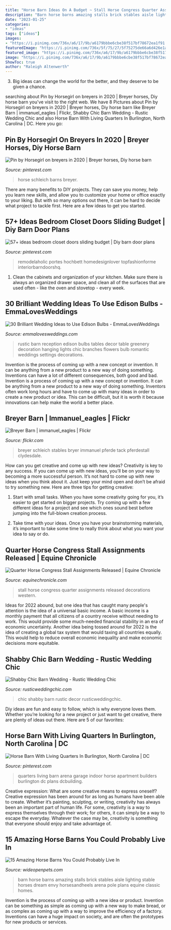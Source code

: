 ```yaml
---
title: "Horse Barn Ideas On A Budget ~ Stall Horse Congress Quarter Assignments Released Decorations Western"
description: "Barn horse barns amazing stalls brick stables aisle lighting stable horses dream envy horsesandheels arena pole plans equine classic homes"
date: "2023-01-25"
categories:
- "ideas"
tags: ["ideas"]
images:
- "https://i.pinimg.com/736x/a6/17/9b/a6179bbbe6cbe38f517bf78672ea1f91.jpg"
featuredImage: "https://i.pinimg.com/736x/5f/75/27/5f75275de66a6d426e1ac2043ea88a10.jpg"
featured_image: "https://i.pinimg.com/736x/a6/17/9b/a6179bbbe6cbe38f517bf78672ea1f91.jpg"
image: "https://i.pinimg.com/736x/a6/17/9b/a6179bbbe6cbe38f517bf78672ea1f91.jpg"
ShowToc: true
author: "Raleigh Altenwerth"
---
```



3. Big ideas can change the world for the better, and they deserve to be given a chance.

	

		
searching about Pin by Horsegirl on breyers in 2020 | Breyer horses, Diy horse barn you've visit to the right web. We have 8 Pictures about Pin by Horsegirl on breyers in 2020 | Breyer horses, Diy horse barn like Breyer Barn | immanuel_eagles | Flickr, Shabby Chic Barn Wedding - Rustic Wedding Chic and also Horse Barn With Living Quarters In Burlington, North Carolina | DC. Here you go:
		
    
## Pin By Horsegirl On Breyers In 2020 | Breyer Horses, Diy Horse Barn

<img loading=lazy src="https://i.pinimg.com/736x/a6/17/9b/a6179bbbe6cbe38f517bf78672ea1f91.jpg" onerror="this.onerror=null;this.src='https://tse4.mm.bing.net/th?id=OIP.LjuPVBI9g-Nn00-oyr-WjAHaE4&amp;pid=15.1';" alt="Pin by Horsegirl on breyers in 2020 | Breyer horses, Diy horse barn">

_Source: pinterest.com_

>horse schleich barns breyer. 

	

There are many benefits to DIY projects. They can save you money, help you learn new skills, and allow you to customize your home or office exactly to your liking. But with so many options out there, it can be hard to decide what project to tackle first. Here are a few ideas to get you started.

    
## 57+ Ideas Bedroom Closet Doors Sliding Budget | Diy Barn Door Plans

<img loading=lazy src="https://i.pinimg.com/736x/5f/75/27/5f75275de66a6d426e1ac2043ea88a10.jpg" onerror="this.onerror=null;this.src='https://tse1.mm.bing.net/th?id=OIP.kon9ZaIm_hUxi3rlYZBHYAAAAA&amp;pid=15.1';" alt="57+ ideas bedroom closet doors sliding budget | Diy barn door plans">

_Source: pinterest.com_

>remodelaholic portes hochbett homedesignlover topfashionforme interiorbarndoorshq. 

	

1. Clean the cabinets and organization of your kitchen. Make sure there is always an organized drawer space, and clean all of the surfaces that are used often - like the oven and stovetop - every week.

    
## 30 Brilliant Wedding Ideas To Use Edison Bulbs - EmmaLovesWeddings

<img loading=lazy src="https://emmalovesweddings.com/wp-content/uploads/2017/10/chic-rustic-wedding-reception-ideas-with-greenery-and-edison-bulbs.jpg" onerror="this.onerror=null;this.src='https://tse4.mm.bing.net/th?id=OIP.ySuQRmLdPg0GETHehNx_swHaLH&amp;pid=15.1';" alt="30 Brilliant Wedding Ideas to Use Edison Bulbs - EmmaLovesWeddings">

_Source: emmalovesweddings.com_

>rustic barn reception edison bulbs tables decor table greenery decoration hanging lights chic branches flowers bulb romantic weddings settings decorations. 

	

Invention is the process of coming up with a new concept or invention. It can be anything from a new product to a new way of doing something. Inventions can have a lot of different consequences, both good and bad.
Invention is a process of coming up with a new concept or invention. It can be anything from a new product to a new way of doing something. Inventors often work long hours and have to come up with many ideas in order to create a new product or idea. This can be difficult, but it is worth it because innovations can help make the world a better place.

    
## Breyer Barn | Immanuel_eagles | Flickr

<img loading=lazy src="https://c2.staticflickr.com/2/1186/1389293200_545a523959_b.jpg" onerror="this.onerror=null;this.src='https://tse3.mm.bing.net/th?id=OIP.j-XDEyd_b_y5oog1m94DGgHaFj&amp;pid=15.1';" alt="Breyer Barn | immanuel_eagles | Flickr">

_Source: flickr.com_

>breyer schleich stables bryer immanuel pferde tack pferdestall clydesdale. 

	

How can you get creative and come up with new ideas?
Creativity is key to any success. If you can come up with new ideas, you’ll be on your way to becoming a more successful person. It’s not hard to come up with new ideas when you think about it. Just keep your mind open and don’t be afraid to try something new. Here are three tips for getting creative:
1. Start with small tasks. When you have some creativity going for you, it’s easier to get started on bigger projects. Try coming up with a few different ideas for a project and see which ones sound best before jumping into the full-blown creation process.

2. Take time with your ideas. Once you have your brainstorming materials, it’s important to take some time to really think about what you want your idea to say or do.

    
## Quarter Horse Congress Stall Assignments Released | Equine Chronicle

<img loading=lazy src="http://www.equinechronicle.com/wp-content/uploads/2014/09/IMG_8700.jpg" onerror="this.onerror=null;this.src='https://tse3.mm.bing.net/th?id=OIP.MpDKZc74zahaqpZZAXoRKAHaE7&amp;pid=15.1';" alt="Quarter Horse Congress Stall Assignments Released | Equine Chronicle">

_Source: equinechronicle.com_

>stall horse congress quarter assignments released decorations western. 

	

Ideas for 2022 abound, but one idea that has caught many people's attention is the idea of a universal basic income. A basic income is a monthly payment that all citizens of a country receive without needing to work. This would provide some much-needed financial stability in an era of economic uncertainty. Another idea being tossed around for 2022 is the idea of creating a global tax system that would taxing all countries equally. This would help to reduce overall economic inequality and make economic decisions more equitable.

    
## Shabby Chic Barn Wedding - Rustic Wedding Chic

<img loading=lazy src="http://rusticweddingchic.com/wp-content/uploads/2015/09/Jetton_Phelps_Tracy_Burch_Photography_Phelps49of130_low.jpg" onerror="this.onerror=null;this.src='https://tse3.mm.bing.net/th?id=OIP.NJjjkArcFbKwV2nI2hLUgwHaLH&amp;pid=15.1';" alt="Shabby Chic Barn Wedding - Rustic Wedding Chic">

_Source: rusticweddingchic.com_

>chic shabby barn rustic decor rusticweddingchic. 

	

Diy ideas are fun and easy to follow, which is why everyone loves them. Whether you’re looking for a new project or just want to get creative, there are plenty of ideas out there. Here are 5 of our favorites: 

    
## Horse Barn With Living Quarters In Burlington, North Carolina | DC

<img loading=lazy src="https://i.pinimg.com/736x/66/40/53/6640534a552937bde0751c57d216b305--barn-with-living-quarters-indoor-arena.jpg" onerror="this.onerror=null;this.src='https://tse4.mm.bing.net/th?id=OIP.loruwHpXJfJ0GLXoFBdSLAHaE7&amp;pid=15.1';" alt="Horse Barn With Living Quarters In Burlington, North Carolina | DC">

_Source: pinterest.com_

>quarters living barn arena garage indoor horse apartment builders burlington dc plans dcbuilding. 

	

Creative expression: What are some creative means to express oneself?
Creative expression has been around for as long as humans have been able to create. Whether it’s painting, sculpting, or writing, creativity has always been an important part of human life. For some, creativity is a way to express themselves through their work; for others, it can simply be a way to escape the everyday. Whatever the case may be, creativity is something that everyone should enjoy and take advantage of.

    
## 15 Amazing Horse Barns You Could Probably Live In

<img loading=lazy src="http://cdn0.wideopenpets.com/wp-content/uploads/2016/05/lighting.jpg" onerror="this.onerror=null;this.src='https://tse2.mm.bing.net/th?id=OIP.5K2J0a33zf-J-iFkRISpNwHaJ4&amp;pid=15.1';" alt="15 Amazing Horse Barns You Could Probably Live In">

_Source: wideopenpets.com_

>barn horse barns amazing stalls brick stables aisle lighting stable horses dream envy horsesandheels arena pole plans equine classic homes. 

	

Invention is the process of coming up with a new idea or product. Invention can be something as simple as coming up with a new way to make bread, or as complex as coming up with a way to improve the efficiency of a factory. Inventions can have a huge impact on society, and are often the prototypes for new products or services.


